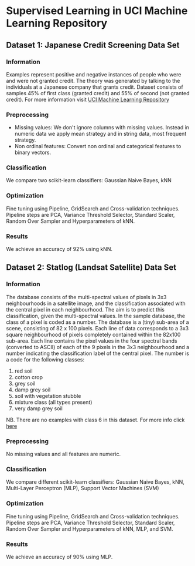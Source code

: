 # Supervised Learning in UCI Machine Learning Repository

## Dataset 1: Japanese Credit Screening Data Set
### Information
Examples represent positive and negative instances of people who were and were not granted credit. 
The theory was generated by talking to the individuals at a Japanese company that grants credit.
Dataset consists of samples 45% of first class (granted credit) and 55% of second (not granted credit).
For more information visit [UCI Machine Learning Repository](https://archive.ics.uci.edu/ml/datasets/Japanese+Credit+Screening)
### Preprocessing
* Missing values: We don't ignore columns with missing values. Instead in numeric data we apply mean strategy and in string data, most frequent strategy.
* Non ordinal features: Convert non ordinal and categorical features to binary vectors.
### Classification
We compare two scikit-learn classifiers: Gaussian Naive Bayes, kNN
### Optimization
Fine tuning using Pipeline, GridSearch and Cross-validation techniques. Pipeline steps are PCA, Variance Threshold Selector, Standard Scaler, Random Over Sampler and Hyperparameters of kNN.
### Results
We achieve an accuracy of 92% using kNN. 
## Dataset 2: Statlog (Landsat Satellite) Data Set
### Information
The database consists of the multi-spectral values of pixels in 3x3 neighbourhoods in a satellite image, and the classification associated with the central pixel in each neighbourhood. 
The aim is to predict this classification, given the multi-spectral values. In the sample database, the class of a pixel is coded as a number. 
The database is a (tiny) sub-area of a scene, consisting of 82 x 100 pixels. Each line of data corresponds to a 3x3 square neighbourhood of pixels completely contained within the 82x100 sub-area. 
Each line contains the pixel values in the four spectral bands (converted to ASCII) of each of the 9 pixels in the 3x3 neighbourhood and a number indicating the classification label of the central pixel. 
The number is a code for the following classes:
1) red soil
2) cotton crop
3) grey soil
4) damp grey soil
5) soil with vegetation stubble
6) mixture class (all types present)
7) very damp grey soil

NB. There are no examples with class 6 in this dataset. For more info click [here](http://archive.ics.uci.edu/ml/datasets/Statlog+%28Landsat+Satellite%29)
### Preprocessing
No missing values and all features are numeric.
### Classification
We compare different scikit-learn classifiers: Gaussian Naive Bayes, kNN, Multi-Layer Perceptron (MLP), Support Vector Machines (SVM)
### Optimization
Fine tuning using Pipeline, GridSearch and Cross-validation techniques. Pipeline steps are PCA, Variance Threshold Selector, Standard Scaler, Random Over Sampler and Hyperparameters of kNN, MLP, and SVM.
### Results
We achieve an accuracy of 90% using MLP.
